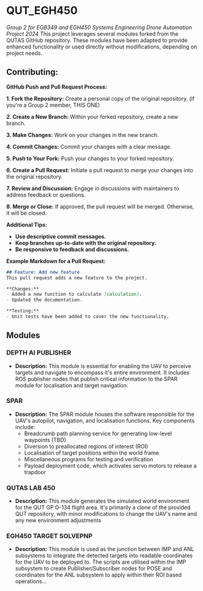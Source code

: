 # QUT_EGH450
*Group 2 for EGB349 and EGH450 Systems Engineering Drone Automation Project 2024*
This project leverages several modules forked from the QUTAS GitHub repository. These modules have been adapted to provide enhanced functionality or used directly without modifications, depending on project needs. 

## **Contributing:**

**GitHub Push and Pull Request Process:**

**1. Fork the Repository:**
Create a personal copy of the original repository. (if you're a Group 2 member, THIS ONE)

**2. Create a New Branch:**
Within your forked repository, create a new branch.

**3. Make Changes:**
Work on your changes in the new branch.

**4. Commit Changes:**
Commit your changes with a clear message.

**5. Push to Your Fork:**
Push your changes to your forked repository.

**6. Create a Pull Request:**
Initiate a pull request to merge your changes into the original repository.

**7. Review and Discussion:**
Engage in discussions with maintainers to address feedback or questions.

**8. Merge or Close:**
If approved, the pull request will be merged. Otherwise, it will be closed.

**Additional Tips:**

* **Use descriptive commit messages.**
* **Keep branches up-to-date with the original repository.**
* **Be responsive to feedback and discussions.**

**Example Markdown for a Pull Request:**
```markdown
## Feature: Add new feature
This pull request adds a new feature to the project.

**Changes:**
- Added a new function to calculate [calculation].
- Updated the documentation.

**Testing:**
- Unit tests have been added to cover the new functionality.
```

## **Modules**

### DEPTH AI PUBLISHER
* **Description:** This module is essential for enabling the UAV to perceive targets and navigate to encompass it's entire environment. It includes ROS publisher nodes that publish critical information to the SPAR module for localisation and target navigation.

### SPAR
* **Description:** The SPAR module houses the software responsible for the UAV's autopilot, navigation, and localisation functions. Key components include:
    * Breadcrumb path planning service for generating low-level waypoints (TBD)
    * Diversion to preallocated regions of interest (ROI)
    * Localisation of target positions within the world frame
    * Miscellaneous programs for testing and verification
    * Payload deployment code, which activates servo motors to release a trapdoor

### QUTAS LAB 450
* **Description:** This module generates the simulated world environment for the QUT GP O-134 flight area. It's primarily a clone of the provided QUT repository, with minor modifications to change the UAV's name and any new environment adjustments

### EGH450 TARGET SOLVEPNP
* **Description:** This module is used as the junction between IMP and ANL subsystems to integrate the detected targets into readable coordinates for the UAV to be deployed to. The scripts are utilised within the IMP subsystem to create Publisher/Subscriber nodes for POSE and coordinates for the ANL subsystem to apply within their ROI based operations...
